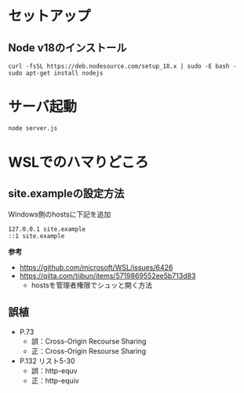# セットアップ
## Node v18のインストール

```
curl -fsSL https://deb.nodesource.com/setup_18.x | sudo -E bash -
sudo apt-get install nodejs
```

# サーバ起動

```sh
node server.js
```

# WSLでのハマりどころ
## site.exampleの設定方法
Windows側のhostsに下記を追加

```
127.0.0.1 site.example
::1 site.example
```

**参考**
- https://github.com/microsoft/WSL/issues/6426
- https://qiita.com/tiibun/items/5719869552ee5b713d83
  - hostsを管理者権限でシュッと開く方法

## 誤植
- P.73
    - 誤：Cross-Origin Recourse Sharing
    - 正：Cross-Origin Resourse Sharing
- P.132 リスト5-30
    - 誤：http-equv
    - 正：http-equiv